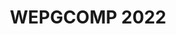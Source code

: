 ---
layout: 2022/event
title: WEPGCOMP 2022
main_page: true

logo: assets/images/logo-ic.png
event_initials: WEPGCOMP 2022
event_name: Workshop de Estudantes de Pós-Graduação em Ciência da Computação do PGCOMP-UFBA
date_and_place: '1º e 2 de dezembro de 2022, no canal <b><a style="color: orange;" href="https://www.youtube.com/@ComputacaoUFBA">@ComputacaoUFBA</a></b> do YouTube (<b>evento online</b>)'
banner_image: assets/images/praca_das_artes.jpeg
kickoff: { year: 2022, month: 12, day: 1, hour: 8, minute: 30 }

about1: O Workshop de Estudantes de Pós-Graduação em Ciência da Computação – WEPGCOMP – é um evento anual organizado pelo Programa de Pós Graduação em Ciência da Computação (PGCOMP) da Universidade Federal da Bahia (UFBA).
about2: 'O objetivo do evento é apresentar as pesquisas que estão sendo realizadas pelos alunos de doutorado (a partir do segundo ano), bem como propiciar um ambiente de troca de conhecimento e congregação para toda a comunidade.  <p style="padding-top: 1em;"><a href="guidelines-autores" style="font-size: 26px;">Clique aqui para mais informações sobre o evento, incluindo orientações para apresentadores</a></p>'

schedule_preamble: 'O evento conta com <b>N_TALKS apresentações</b>, divididas em <b>N_SESSIONS sessões</b> ao longo de <b>N_DAYS dias</b>.<br>Os <b>slides</b> estarão disponíveis na <a style="font-weight: bold; color: #ff6600;" href="https://zenodo.org/communities/wepgcomp-ic-ufba/">comunidade do PGCOMP no Zenodo</a>. <h5>O evento poderá ser acompanhado pelo canal <a href="https://www.youtube.com/@ComputacaoUFBA">@ComputacaoUFBA</a> no YouTube<br>
Os apresentadores deverão acessar a <a href="https://conferenciaweb.rnp.br/webconf/wepgcomp1">Sala A</a> e a <a href="https://conferenciaweb.rnp.br/webconf/wepgcomp2">Sala B</a> do serviço Conferência Web.</h5>'
schedule_legend: '
<span class="legend-item"><span class="square cvis"></span>Computação Visual</span>
<span class="legend-item"><span class="square es"></span>Engenharia de Software</span>
<span class="legend-item"><span class="square icot"></span>Inteligência Computacional e</span> <span class="legend-item">Otimização</span>
<span class="legend-item"><span class="square ihcedu"></span>Interação Humano-Computador</span> <span class="legend-item">e Informática e Educação</span>
<span class="legend-item"><span class="square rc"></span>Redes de Computadores</span>
<span class="legend-item"><span class="square scmisc"></span>Sistemas Computacionais</span>
<span class="legend-item"><span class="square sd"></span>Sistemas Distribuídos</span>
<span class="legend-item"><span class="square sibw"></span>Sistemas de Informação,</span> <span class="legend-item">Banco de Dados e Web</span>
'

latitude: -13.000013
longitude: -38.507598
building: Pavilhão de Aulas da<br>Federação II (PAF II), UFBA
address: Tv. Barão de Jeremoabo - Ondina,<br>Salvador - BA, 40170-115

program:
  days:
  - name: Dia 1
    date: 1 / 12 / 2022
    slots: [
      '9:00',
      '10:00', # coffee break
      'S1/2',
      '10:30', '10:45', '11:00', '11:15', '11:30', '11:45', '12:00',
      '12:15', # lunch break
      'S3/4',
      '14:00', '14:15', '14:30', '14:45', '15:00', '15:15',
      '15:30', # coffee break
      'S5/6',
      '16:00', '16:15', '16:30', '16:45', '17:00', '17:15'
    ]
    rooms:
    - name: Sala A
    - name: Sala B
  - name: Dia 2
    date: 2 / 12 / 2022
    slots: ['S7/8', '9:00', '9:15', '9:30', '9:45', '10:00', '10:15', '10:30', '10:45']
    roomless: {}
    rooms:
    - name: Sala A
    - name: Sala B
  breaks:
    'Dia 1, 9:00': { title: 'Abertura (Sala A) [<a href="https://zenodo.org/record/7385493">slides</a>]' }
    'Dia 1, 10:00': { title: 'Intervalo' }
    'Dia 1, 12:15': { title: 'Pausa para almoço' }
    'Dia 1, 15:30': { title: 'Intervalo' }
  sessions:
    'Dia 1, Sala A, S1/2': { presenter: 'Sessão 1', title: 'Apolinário (chair), Luciano, Daniela, Frederico. Voluntário: Airton.' }
    'Dia 1, Sala B, S1/2': { presenter: 'Sessão 2', title: 'Ivan (chair), Manoel, Eduardo, Rita' }
    'Dia 1, Sala A, S3/4': { presenter: 'Sessão 3', title: 'Laís (chair), Rodrigo (chair), Leobino. Voluntário: Airton.' }
    'Dia 1, Sala B, S3/4': { presenter: 'Sessão 4', title: 'Manoel (chair), Frederico, Felipe. Voluntária: Gabriela.' }
    'Dia 1, Sala A, S5/6': { presenter: 'Sessão 5', title: 'Vaninha (chair), Fabíola. Voluntário: Airton.' }
    'Dia 1, Sala B, S5/6': { presenter: 'Sessão 6', title: 'Robespierre (chair), Maycon, Marcos. Voluntária: Gabriela.' }
    'Dia 2, Sala A, S7/8': { presenter: 'Sessão 7', title: 'Christina (chair) Ecivaldo, Rita, Marlo, Manoel. Voluntária: Bianca.' }
    'Dia 2, Sala B, S7/8': { presenter: 'Sessão 8', title: 'Leobino, Vinicius, George' }
  talks:
    'Dia 1, Sala A, 10:30': { presenter: 'Rafaela Souza Alcântara', presenter_short: 'Rafaela Alcântara', title: 'Redução de Artefatos Metálicos em Tomografias Computadorizadas para Aplicações Odontológicas', abstract: 'O planejamento para cirurgia ortognática baseia-se em medidas anatômicas do paciente. Entre os exames utilizados estão as tomografias computadorizadas tradicionais (CT) e de feixe-cônico (CBCT) da região maxilofacial. Entretanto, o processo de aquisição desses dados promove o aparecimento de artefatos metálicos nos slices e no modelo 3D. Nesse contexto, técnicas de processamento de imagens são utilizadas para uma etapa inicial de remoção desses artefatos apenas nos slices afetados. Em seguida, o modelo tridimensional é gerado, onde serão aplicadas técnicas de processamento geométrico para redução das estruturas remanescentes.', advisor: 'Antônio Lopes Apolinário Jr.', presenter_photo: 'rafaela.alcantara.jpg', topic_abbr: 'cvis', topic: 'CA: Computação Visual (CVIS)', doi: '10.5281/zenodo.7378977', }
    'Dia 1, Sala A, 10:45': { presenter: 'Paulo Roberto Silva Chagas Júnior', presenter_short: 'Paulo Chagas Júnior', title: 'Estimativa de incerteza baseada em aprendizado profundo para classificação de múltiplas lesões glomerulares e detecção de amostras fora da distribuição', abstract: 'Glomérulos são estruturas histológicas localizadas no início dos néfrons nos rins, tendo importância primordial no diagnóstico de diversas doenças renais. Visto que classificar lesões glomerulares é uma tarefa demorada que requer patologistas experientes, métodos de classificação automática podem apoiar os especialistas em cenários de diagnóstico e tomada de decisão. Recentemente, o estado-da-arte em classificação de imagens médicas, em sua maioria, se baseou em abordagens de aprendizado profundo (deep learning), que são métodos propensos a retornarem predições excessivamente confiantes, mesmo para amostras fora da distribuição (out-of-distribution, OOD) do domínio de treinamento. Determinar se as entradas são amostras OOD é essencial para garantir a segurança e a robustez de aplicações críticas em aprendizado de máquina. Nesse contexto, propomos uma estrutura unificada composta por estimativa de incerteza e classificação glomerular de múltiplas lesões. O modelo proposto classifica a entrada em dados "in-" ou OOD: Se a amostra for uma imagem OOD, a entrada é desconsiderada, indicando que o modelo "não sabe" a classe a ser predita; caso contrário, se a amostra for classificada como dentro da distribuição esperada, o modelo prediz uma dada classe de modo que a predição pode ser avaliada com uma proposta de representação de incerteza baseada em thresholds para apontar se a predição é confiável ou se a amostra precisa ser reavaliada com maior atenção pelo especialista.', advisor: 'Luciano Oliveira Rebouças', coadvisor: 'Washington Luis Conrado dos Santos', presenter_photo: 'paulo.robertojr100.jpg', topic_abbr: 'cvis', topic: 'CA: Computação Visual (CVIS)', doi: '10.5281/zenodo.7378811', }
    'Dia 1, Sala A, 11:00': { presenter: 'Bruno Souza Cabral', presenter_short: 'Bruno Cabral', title: 'A Generative Open Information Extraction for the Portuguese language', abstract: 'The current state-of-the-art methods for Open Information Extraction are largely based on supervised learning and sequence labeling. Recently, a new branch of deep learning research has shown promising results in addressing several issues of sequence labeling, namely generative information extraction. However, there are few works that use these deep learning techniques for Portuguese. In this thesis, we propose to build both generative and sequence labeling models, train them on Portuguese data, and compare their performance in extracting Open IE relations from Portuguese texts and discuss the implications of these results for future work in Portuguese Open IE.', advisor: 'Daniela Barreiro Claro', presenter_photo: 'brataodream.jpg', topic_abbr: 'icot', topic: 'CA: Inteligência Computacional e Otimização (ICOT)', doi: '10.5281/zenodo.7379137', }
    'Dia 1, Sala A, 11:15': { presenter: 'Diego Corrêa da Silva', presenter_short: 'Diego Corrêa', title: 'Exploiting Calibration Settings toward Fairness in Recommender Systems', abstract: 'Sistemas de Recomendação baseados em filtragem colaborativa aprende com as preferências dos usuários através de suas interações, usando o aprendizado para criar listas de recomendação personalizadas. A maioria dos sistemas de recomendação criam listas baseadas nos itens de maior relevância/similaridade com as preferências do usuário. Entretanto, a ênfase em relevância pode causar alguns problemas como super especialização, enviesamento por popularidade ou até desbalanceamento entre as classes de preferências. Nesse sentido, os sistemas de recomendação calibrados começaram a atrair a atenção como uma forma de assegurar algum grau de justiça e balanceamento entre as classes. Esse tipo de sistema de recomendação é desenhado para recomendar itens que são simultaneamente relevantes e justos. Justiça em sistema calibrado é medida por uma comparação entre duas distribuições, uma extraída das preferências dos usuários e outra da lista de recomendação. Assim, este estudo compara 57 medidas de justiça para determinar a melhor. A diferença na funcionalidade de cada medida nos leva a introduzir uma nova forma de extrair as distribuições e medir a relevância da lista para o usuário. No total, nossa implementação produziu 5928 únicos sistemas de recomendação calibrados. Cada sistema é implementado usando duas bases de dados, executando 35 vezes cada sistema para cada base. Os resultados demostram que nossa proposta melhora a precisão em 28% e 23% respectivamente. ', advisor: 'Frederico Araújo Durão', presenter_photo: 'diego.correa.jpg', topic_abbr: 'sibw', topic: 'CA: Sistemas de Informação, Banco de Dados e Web (SIBW)', doi: '10.5281/zenodo.7374457', }
    'Dia 1, Sala A, 11:30': { presenter: 'Paulo Roberto de Souza', presenter_short: 'Paulo Souza', title: 'Explorando o Capital Social em Redes Sociais para Sistemas de Recomendação', abstract: 'Muitas técnicas computacionais têm sido propostas pelas redes sociais para analisar os comportamentos dos usuários a fim de recomendar conteúdo relevante, uma vez que essas redes geram um enorme volume de informação, tornando humanamente impossível de consumir, gerando assim um problema conhecido como sobrecarga de informação. Desta forma, torna-se necessário filtrar a informação relevante para auxiliar os usuários nesta tarefa. Em face dessas informações, as redes sociais possuem muitas características disponíveis, tais como relações e interacções, as auqis podem ser utilizadas para investigar os comportamentos dos usuários em relação a notícias em sua timeline. O valor de uma notícia pode ser definido como Capital Social, o qual é utilizado por este trabalho para modelar as preferências dos usuários. Portanto, este trabalho visa investigar, modelar e quantificar as interacções nas redes sociais, explorando o capital social para desenvolver um sistema de recomendação. Assim, a fim de avaliar as recomendações, foi realizada um experimento online com usuários reais. Por fim, os resultados mostram que a nossa proposta foi capaz de gerar recomendações relevntes em pelo menos 62% dos cenários abordados.', advisor: 'Frederico Araújo Durão', presenter_photo: 'paulo.prsdesouza.jpg', topic_abbr: 'sibw', topic: 'CA: Sistemas de Informação, Banco de Dados e Web (SIBW)', doi: '10.5281/zenodo.7379066', }


    'Dia 1, Sala B, 10:30': { presenter: 'Gláucya Carreiro Boechat', presenter_short: 'Gláucya Boechat', title: 'Uma investigação sobre análise de sentimentos em issues do GitHub', abstract: 'e issues reabertas é uma percepção a ser estudada para analisar o impacto das discussões na continuidade da manutenção de projetos de software. A análise de sentimentos apresenta-se como uma poderosa técnica para auxiliar tal análise. Neste trabalho, buscamos analisar issues reabertas, contendo discussões, de projetos do Github. Com base na análise de dados históricos, buscamos analisar se uma issue fechada tende a ser reaberta a partir da análise de sentimentos das discussões dessa issue. As análises são realizadas através do grau de sentimento dos textos dos comentários das issues. A ferramenta SentiStrength, com suporte aos léxicos da área de Engenharia de Software, é utilizada para classificar o grau de polaridade dos textos encontrados. Os estudos iniciais identificaram que a polaridade dos sentimentos nas discussões pode afetar diretamente o ciclo de vida da issue, inclusive com suporte à predição sobre a reabertura das issues.', advisor: 'Manoel Gomes de Mendonça Neto', coadvisor: 'Ivan Machado', presenter_photo: 'glaucya.boechat.jpg', topic_abbr: 'es', topic: 'ES: Medição, Mineração e Visualização de Software', doi: '10.5281/zenodo.7379154', }
    'Dia 1, Sala B, 10:45': { presenter: 'Railana Santana Lago', presenter_short: 'Railana Santana', title: 'Towards automated refactoring of smelly test code', abstract: 'Refactoring simplifies the internal aspects of the software without modifying its external behavior,  improving the quality of the production code. In order to ensure that the software functionalities are not modified during the refactoring, developers can write and execute tests to validate the refactoring transformations. However,  the test code quality, i.e., design and writing standards, is not commonly prioritized within development teams. In this sense, test code anti-patterns, called test smells, can harm the software testing understanding and maintenance. Test smells usually manifest collectively, and their co-occurrence might indicate a need to refactor the test code. However, the literature on test refactoring has used approaches that investigate and refactor only for single test smell instances. Hence,  this study seeks to understand the co-occurrence of test smell and propose test code refactoring guidelines combining refactoring strategies to simultaneously eliminate multiple test smell instances. First, we conducted a study on the analysis of test code refactoring of an open-source software project. The results indicate some consequences of test code refactoring concerning test smell co-occurrence: i) no fixing of test smells; ii) fixing multiple test smells instances together; and iii) fixing single test smell instances. In the next step, we will conduct a longitudinal study with a larger dataset and build automated guidelines for smelly test code refactoring.', advisor: 'Ivan do Carmo Machado', presenter_photo: 'railanassantana.jpg', topic_abbr: 'es', topic: 'ES: Engenharia de Software Experimental', doi: '10.5281/zenodo.7378877', }
    'Dia 1, Sala B, 11:00': { presenter: 'Denivan do Carmo Campos da Silva', presenter_short: 'Denivan Campos', title: 'Understanding the effect of human aspects on the quality of the test code', abstract: 'Open-Source Softwareresult from contributions from people with all skill levels. Contributions have distinct and fundamental roles in software development. Recent studies investigate developers’ contributions (human factors) and their influence on software quality. Human aspects play an essential role in software quality. OSS projects are still produced in high quality, yet designer problems can occur. These problems are called test smells. Test smells are bad implementations or problems in the design of test code. One of the problems caused by test smells is the comprehension of test suites. Some authors have carried out studies on the developer’s perception of test smells, but the studies did not focus on the human aspects, only on how developers look at test smells. There are several studies on the quality of the test code in the literature, but there is limited empirical evidence on studies investigating the relationship between human aspects and the quality of the test code from the perspective of test smells. The goal is to conduct a family of empirical studies to investigate the relationship between human aspects and test code quality from the perspective of test smells. We will approach two methodologies based on data mining and survey/Interview study. As a result, the approach will build a guideline containing best testing practices for preventing test smells in test code.', advisor: 'Ivan do Carmo Machado', presenter_photo: 'dhennya.jpg', topic_abbr: 'es', topic: 'ES: Qualidade de Software', doi: '10.5281/zenodo.7382843', }
    'Dia 1, Sala B, 11:15': { presenter: 'Luana Almeida Martins', presenter_short: 'Luana Martins', title: 'Smart prediction for test smells refactorings', abstract: 'Test smells are considered bad practices for developing the test code. Their presence can reduce the test code quality, thus harming software testing and maintenance activities. Software refactoring has been a key practice to handle smells and improve software quality without changing its behavior. However, existing refactoring tools target production code with very different characteristics than test code. Despite the research invested in test smell refactoring, little is known about whether current refactorings improve the test code quality. This thesis proposal presents our research to help developers decide when and how to refactor test smells through a machine learning-based approach. First, we aim to mine refactorings performed by developers to derive a catalog of test-specific refactorings and their impact on the test code. Our findings show that developers prefer specific features of the testing frameworks, which may lead to test smells such as Inappropriate Assertion and Handling Exception. While the refactorings proposed in the literature aligned with the evolution of testing frameworks helps refactoring test smells, the Inappropriate Assertion remains unexplored in the literature. Second, we aim to collect and learn from test-specific refactorings to suggest which refactorings have the potential to fix test smells. As a result, the approach could support the test smells detection and refactoring guided to the practices closer to the developers’ perspective.', advisor: 'Ivan do Carmo Machado', coadvisor: 'Heitor Augustus Xavier Costa', presenter_photo: 'martins.luana.jpg', topic_abbr: 'es', topic: 'ES: Qualidade de Software', doi: '10.5281/zenodo.7371745', }
    'Dia 1, Sala B, 11:30': { presenter: 'Roselane Silva Farias', presenter_short: 'Roselane Farias', title: 'Understanding Quality Assurance Engineers’ Brain from the Neuroscience Perspective', abstract: 'Software Quality Assurance involves assessing every phase of the software development process to ensure that the outcomes and the final product meet the desired quality. In general, a software quality assurance engineer (QA) needs to have different abilities to oversee the entire development process, which includes software quality, from beginning to end. Previous studies have identified some of these abilities through self-reported data but they may not be totally reliable due to various biases that may affect the results. Advances in medical imaging are increasingly applied to software engineering offering a unique opportunity to understand, build, and test theories of program comprehension like never before. Neuroimaging has shown very powerful in supporting neurobiological explorations of software development activities; however, we lack a thorough understanding of the human cognitive processes underlying software testing activities. Recent studies using electroencephalogram (EEG) revealed a relationship between mental load and expertise. This work aims to explore the mental load and processes involved when a QA writes a test design or reviews a test code,  investigate whether we can distinguish a QA from ordinary ones,  and, collect evidence on how to improve the testing process by detecting and comparing brain activity, monitoring and analyzing software quality Assurance engineers’ biofeedback during automation testing activities using EEG.', advisor: 'Eduardo Santana de Almeida', presenter_photo: 'silva.roselane.jpg', topic_abbr: 'es', topic: 'ES: Engenharia de Software Experimental', doi: '10.5281/zenodo.7386342', }
    'Dia 1, Sala B, 11:45': { presenter: 'Leandro Oliveira de Souza', presenter_short: 'Leandro Souza', title: 'An Automated Software Transplantation Approach for Reengineering of Systems into Product Lines', abstract: 'For companies producing related products, Software Product Lines (SPL) is a software reuse method that improves time-to-market and software quality, achieving substantial cost reductions. These benefits do not come for free. It often takes years to rearchitect and reengineer a code base to support SPL and, once adopted, it must be maintained. Current SPL practice relies on a collection of tools, tailored for different reengineering phases, whose output developers must coordinate and integrate. We present FOUNDRY, a general approach for leveraging software transplantation to speed conversion to and maintenance of SPL. FOUNDRY facilitates feature extraction and can efficiently, repeatedly transplant a sequence of multi-file features. We used FOUNDRY to create two product lines that integrate features from three real-world systems. We also conducted an experiment comparing it with manual effort. We show that FOUNDRY can migrate features across codebases 4.8 times faster, on average, than the average time a group of SPL experts took to accomplish the task.', advisor: 'Eduardo Santana de Almeida', coadvisor: 'Earl Barr', presenter_photo: 'leouneb.jpg', topic_abbr: 'es', topic: 'ES: Reuso e Linhas de Produto de Software', doi: '10.5281/zenodo.7379074', }
    'Dia 1, Sala B, 12:00': { presenter: 'João Pedro Dantas Bittencourt de Queiroz', presenter_short: 'João P. Bittencourt', title: 'A Systematic Mapping Study of Theories in Software Engineering', abstract: 'A theory is a well-substantiated explanation of an aspect of the natural world that can incorporate laws, hypotheses, and facts. Its thinking process is often associated with an observational study or research. However, in many disciplines, the nature, role, and even the necessity of theories remain open question, particularly in young or practical discipline as such as software engineering. This paper reports the state of the art about use of theories in software engineering research. We conducted a Systematic Mapping Study to search and analyze published primary studies that discuss the use of theory in a comprehensive set of 42 articles reporting experiments. Most of these studies use theory in the experimental design to justify research questions and hypotheses, some use theory to provide post hoc explanations of their results, and a few test or modify the theory. Half of the theories are proposed by the authors of the reviewed articles. We found that theory use and awareness of theoretical issues are present, but that theory-driven research is, as yet, not a major issue in empirical software engineering. Several articles comment explicitly on the lack of relevant theory. We call for an increased awareness of the potential benefits of involving theory, when feasible. To support software engineering researchers who wish to use theory, we show which reviewed papers use theories, in which topics and for what purposes. We also details the theories’ characteristics.', advisor: 'Rita Suzana Pitangueira Maciel', coadvisor: 'Rodrigo Oliveira Spínola', presenter_photo: 'jpdbqueiroz.jpg', topic_abbr: 'es', topic: 'ES: Evolução de Software', doi: '10.5281/zenodo.7379291', }
    'Dia 1, Sala A, 14:00': { presenter: 'Edeyson Andrade Gomes', presenter_short: 'Edeyson Gomes', title: 'Uma Abordagem Baseada Em Ontologia Para Auxiliar A Aplicação De Princípios Curriculares Orientados A Competências Em Recursos Educacionais Abertos', abstract: 'A educação baseada em competências tem atraído a atenção da comunidade de aprendizagem enriquecida por tecnologia, mas apresenta desafios na tradução de princípios curriculares orientados para competências em materiais de aprendizagem concretos. Para mitigar tal desafio, este projeto visa prover um framework de apoio à anotação de recursos educacionais abertos, baseado numa ontologia de competências. ', advisor: 'Laís do Nascimento Salvador', presenter_photo: 'edeysongomes.jpg', topic_abbr: 'ihcedu', topic: 'CA: Interação Humano-Computador (IHC) e Informática e Educação (IEDU)', doi: '10.5281/zenodo.7379033', }
    'Dia 1, Sala A, 14:15': { presenter: 'Claudio Junior Nascimento da Silva', presenter_short: 'Claudio Junior', title: 'Integrate Blockchain and Artificial Intelligence to predict, diagnose, classify and recover faults in the FoT environment.', abstract: 'IoT comprises a network of physical objects embedded with internet-connected sensors, actuators, and software that can exchange their data for value. IoT devices are important to ensure the collection of data and the processing and transfer of this data over the network. For an IoT system to meet its objectives, it must have some attributes, such as reliability, availability, security, and scalability. Furthermore, IoT devices have limited resources and capabilities and are susceptible to faults, which can lead to irreversible damage. Faults can occur due to hardware or software issues. Thus, investigating solutions for monitoring IoT devices becomes important to anticipate possible problems that may arise or compromise the functioning of the IoT system. Providing a reliable infrastructure that enables devices to perform their functions without interruptions is one of the biggest challenges in an IoT system. This research aims to develop a secure and reliable architecture for IoT domains in FoT Computing environments, enabled for blockchain and artificial intelligence (AI), which is fault tolerant. Blockchain guarantees security and reliability. AI provides techniques to predict, diagnose, and classify faults. Now, a systematic review of the literature is being carried out for knowledge of state-of-the-art on the subject to identify the techniques of AI approaches used to deal with fault tolerance in IoT systems, and how blockchain is used to ensure security and reliability.', advisor: 'Cassio Vinicius Serafim Prazeres', presenter_photo: 'claudiojns.jpg', topic_abbr: 'scmisc', topic: 'SC: Computação em Nuvem: IoT, Computação em Nuvem, em Névoa e na Borda', doi: '10.5281/zenodo.7378658', }
    'Dia 1, Sala A, 14:30': { presenter: 'Guilherme Braga Araujo', presenter_short: 'Guilherme Araujo', title: 'Intelligent Transportation Systems via Vehicular Named Data Networking', abstract: 'Redes veiculares (VANET) se caracterizam pela alta mobilidade dos nós, constantes mudanças de topologia e conectividade intermitente entre diferentes dispositivos na borda da rede. NDN (Named Data Networking) é uma arquitetura de rede centrada na informação projetada para suportar nativamente cache na camada de rede, entrega multicast e multihoming, segurança dos dados, apoio à mobilidade, controle de tráfego e de fluxo, dentre outros benefícios, através das estruturas PIT (Pending Interest Table), FIB (Forwarding Information Base) e CS (Content Store). Devido à especificidade do ambiente veicular e modelo de comunicação da NDN, centrado em dados/conteúdo, diferentes serviços da NDN na camada de rede podem ajudar no encaminhamento seguro e eficiente de dados para aplicações distribuídas em VANET. Contudo, a simulação realista de redes veiculares de dados nomeados (VNDN), que integre o simulador NDN e um simulador de tráfego e mobilidade veicular, ainda é um desafio. Ao contrário de outros tipos de dispositivos móveis, os veículos se movem sobre uma infraestrutura rodoviária previamente conhecida, que precisa ser considerada. Este trabalho apresenta uma nova perspectiva para desenvolvimento e simulação de aplicações distribuídas em VANET através do arcabouço NDN4IVC (NDN for Inter-Vehicle Communication).', advisor: 'Leobino Sampaio Nascimento', presenter_photo: 'guilhermebaraujo.jpg', topic_abbr: 'rc', topic: 'SC: Redes de Computadores (RC)', }
    'Dia 1, Sala A, 14:45': { presenter: 'Nilton Flávio Sousa Seixas', presenter_short: 'Nilton Seixas', title: 'Data-Driven Decision Making frameworks for 5G networks', abstract: 'The data-driven decision-making paradigm shifts the way we make decisions from intuition-based to data-driven. It comprises a prior data analysis to find reasonable and non-biased decisions. To support data analysis, "data science" has emerged as a set of techniques combining math, statistics, and business knowledge to process and extract information from data, assisting decision-makers in their calls. To improve resource management in 5G networks, this work proposes a methodology to build data-driven decision-making frameworks using the foundations of data science and big data infrastructure.The data-driven decision making paradigm comes to shift the way of make decisions from intuition-based to data-driven. It comprises a prior data analysis to find reasonable, and no-biased decisions. To support data analisys, data science has emerged as a set of techniques of math, statistics and business knowledge combined to process and extract information from data, assisting decision makers in their call. To improve resource management in 5G networks, this work proposes a methodology to build data-driven decision making frameworks, using foundations of data science and big data infrastructure.', advisor: 'Gustavo Bittencourt Figueiredo', presenter_photo: 'nfsseixas.jpg', topic_abbr: 'rc', topic: 'SC: Redes de Computadores (RC)', doi: '10.5281/zenodo.7361264', }
    'Dia 1, Sala A, 15:00': { presenter: 'Matias Romário Pinheiro dos Santos', presenter_short: 'Matias Romário', title: 'Particionamento inteligente de funções em Fronthaul óptico na CF-RAN', abstract: 'A rede 5G apresenta inicialmente como avanço para redução de CAPEX e OPEX o emprego de uma arquitetura centralizada para o processamento de funções de banda base em um pool de nuvem. No entanto, realizar a centralização acarreta em sérios desafios na rede de acesso fronthaul relacionados ao atraso estrito e a alta exigência por largura de banda. Assim, várias alternativas promissoras são propostas para mitigar estes problemas, dentre elas está o particionamento funcional e o uso de arquiteturas híbridas. Nesta apresentação para o Wepgcomp, nós apresentamos como a academia e a indústria estão atacando o problema da centralização do processamento de banda base, conceitos e implementações já realizada para o particionamento flexível de funções centrados no estado da rede e na eficiência energética, resultados de pesquisas, além de as metas e as direções de pesquisa.', advisor: 'Gustavo Bittencourt Figueiredo', presenter_photo: 'matias.romario.jpg', topic_abbr: 'rc', topic: 'SC: Redes de Computadores (RC)', doi: '10.5281/zenodo.7374274', }

    'Dia 1, Sala B, 14:00': { presenter: 'Felipe Gustavo de Souza Gomes', presenter_short: 'Felipe Gomes', title: 'Guidelines for Systematic Review in Discussion Forums', abstract: 'Discussion forums like StackOverflow are an essential part of day-to-day modern software development. From small bugs and tutorials to high level discussions about software architecture and project management. These forums bring with them the point of view of practitioners and reflect tendencies from the past and from the present, in other words, they are a meeting point of practitioners to discuss various topics regarding software development. Despite being open for everyone to contribute, discussion forums do not lack credibility. The questions, answers, comments and even users are subject to community-moderation and reputation systems, which bring more confidence to data. Despite the popularity of discussion forums among both practitioners and researchers, the literature lacks approaches that guide the process of analyzing and systematically reviewing this type of literature. This becomes especially important given the massive amount of data that can be generated with queries to these datasets. In this context, this work aims to build a guideline and tools that can help researchers in the systematic review of gray literature from discussion forums. This approach enables a faster and more streamline process of extraction and analysis, which can help practitioners and researchers to obtain useful data and insights. We are currently performing studies in various forums and the results so far pointed out some aspects that can be used to categorize the forum posts.', advisor: 'Manoel Gomes de Mendonça Neto', presenter_photo: 'felipegustavo1000.jpg', topic_abbr: 'es', topic: 'ES: Engenharia de Software Experimental', doi: '10.5281/zenodo.7384217', }
    'Dia 1, Sala B, 14:15': { presenter: 'Beatriz Silva de Santana', presenter_short: 'Beatriz Santana', title: 'Modelo de recomendações para melhoria da segurança psicológica no desenvolvimento de software', abstract: 'As relações interpessoais são consideradas tão importantes quanto os processos e o domínio da tecnologia no desenvolvimento de software. Elas impactam tanto no resultado final do produto desenvolvido quanto na qualidade de vida dos desenvolvedores. Dentro desse contexto, a criação de ambientes nos quais os desenvolvedores se sintam seguros para realizar suas atividades diárias é fundamental. Entretanto, pouco se sabe sobre como criar ambientes psicologicamente seguros dentro do contexto de desenvolvimento de software. A maior parte dos estudos em engeharia de software tem foco atributos técnicos como ferramentas, processos e técnicas de desenvolvimento para obtenção de melhores produtos de software. Nosso trabalho tem como objetivo identificar e explicitar desafios, recomendações e práticas para o aprimoramento da segurança psicológica em ambientes de desenvolvimento de software. Para tanto, estamos realizando buscas e análises qualitativas sobre o tema proposto em listas de discussões e sites de perguntas e respostas utilizadas por profissionais de software no seu dia a dia. Atenção especial tem sido dada na codificação de baixo para cima (bottom-up) de temas recorrente em discussões sobre os aspectos humanos intrínsecos ao desenvolvimento de software e seus impactos na segurança psicológica de engenheiros de software.', advisor: 'Manoel Gomes de Mendonça Neto', presenter_photo: 'santanab.jpg', topic_abbr: 'es', topic: 'ES: Engenharia de Software Experimental', doi: '10.5281/zenodo.7378798', }
    'Dia 1, Sala B, 14:30': { presenter: 'Antonio Carlos Marcelino de Paula', presenter_short: 'Antonio Carlos M de Paula', title: 'Estudando Burnout em Fóruns de Discussão de Engenharia de Software', abstract: 'O esgotamento tem interferido na vida dos profissionais de TI ao longo dos anos. Esse esgotamento é comumente associado à Síndrome de Burnout, que se caracteriza como um transtorno de ansiedade. Na Síndrome de Burnout o estado de tensão e o estresse crônico gerados pelo esgotamento estão relacionados à atividade ocupacional. Considerando a influência e relevância do esgotamento físico e emocional nos profissionais de TI que compõem a comunidade  e a lacuna de pesquisa existente, este trabalho visa investigar a ocorrência da Síndrome de Burnout na engenharia de software. Utilizando dados obtidos a partir de fontes de literatura cinza, pretende-se analisar as causas, consequências, e estratégias de prevenção, monitoramento e acompanhamento tendo como base a perspectiva de profissionais de tecnologia da informação.', advisor: 'Manoel Gomes de Mendonça Neto', presenter_photo: 'antonio.paula.jpg', topic_abbr: 'es', topic: 'ES: Engenharia de Software Experimental', doi: '10.5281/zenodo.7384477', }
    'Dia 1, Sala B, 14:45': { presenter: 'Emmanuel Sávio Silva Freire', presenter_short: 'Sávio Freire', title: 'Organizing the State of Practice on Technical Debt Prevention, Monitoring, and Payment in Software Projects', abstract: 'Context: Technical debt (TD) prevention, monitoring, and payment activities allow software teams to prevent potential TD items, follow their evolution, and eliminate them, respectively. Knowing the state of practice of these activities can help development teams to choose the best practice to be used in their projects and understand which aspects need to be improved to enable TD management. Aims: To investigate and organize the state of practice on the prevention, monitoring, and payment of TD items in software projects. Method: We conduct a literature review on these activities and analyze data collected during the InsighTD Project. It is a globally distributed family of industrial surveys on TD. We organize the body of knowledge in conceptual maps and IDEA (Impediments, Decision factors, Enabling practices, and Actions) diagrams and assess them through case studies. Results: We identify a set of practices used to prevent, monitor, and pay TD items and a set of practice avoidance reasons (PARs) that justify the non-application of these practices. We organize practices and PARs along with their types, natures, and categories into maps and IDEA diagrams. From the assessment of those artifacts, we found out that they can support TD prevention, monitoring, and payment activities. Conclusion: As a benchmark, maps can reveal new practices that teams can use in their projects, while IDEA diagrams can assist teams in increasing their ability to manage TD items in their projects.', advisor: 'Manoel Gomes de Mendonça Neto', coadvisor: 'Rodrigo Oliveira Spínola', presenter_photo: 'savio.essf.jpg', topic_abbr: 'es', topic: 'ES: Evolução de Software', doi: '10.5281/zenodo.7384473.', }
    'Dia 1, Sala B, 15:00': { presenter: 'Rafael Meneses Santos', presenter_short: 'Rafael Santos', title: 'Debt Deep Learning:  Um Classificador Automático de Dívida Técnica Auto-Admitida', abstract: 'No desenvolvimento de software, novas funcionalidades e correções de erros são necessários para garantir uma melhor experiência para o usuário e preservar a qualidade do software por um longo período de tempo. Em alguns casos, os desenvolvedores precisam implementar mudanças rápidas para atender prazos apertados em vez de elaborar uma solução melhor que poderia levar mais tempo. Essas mudanças, conhecidas como dívidas técnicas, podem causar impactos negativos a longo prazo devido a necessidade alocar esforços para melhorar as soluções. Dívidas técnicas devem ser gerenciadas e detectadas para que a equipe possa avaliar a melhor maneira de lidar com elas e evitar problemas mais sérios. Uma maneira de detectar dívidas técnicas é através dos comentários do código-fonte. Os desenvolvedores muitas vezes inserem comentários nos quais admitem que há uma necessidade de melhorar essa parte do código posteriormente. Isso é conhecido como Dívida Técnica Auto-Admitida (do inglês Self-Admitted Technical Debt SATD). A proposta deste trabalho é avaliar modelos de redes neurais deep learning para identificar SATDs de comentários no código-fonte. No primeiro experimento, foi identificado que a rede LSTM (Long Short-term Memory) teve desempenho melhor que técnicas relatadas na literatura. Nos próximos experimentos, outras redes serão avaliadas e será possível definir a melhor abordagem para o problema.', advisor: 'Manoel Gomes de Mendonça Neto', coadvisor: 'Methanias Colaço Rodrigues Junior', presenter_photo: 'rafaelmsse.jpg', topic_abbr: 'es', topic: 'ES: Medição, Mineração e Visualização de Software', doi: '10.5281/zenodo.7378885', }
    'Dia 1, Sala B, 15:15': { presenter: 'Lidiany Cerqueira Santos', presenter_short: 'Lidiany Cerqueira', title: 'Competências de Inteligência Social para Comunicação em Equipes de Desenvolvimento de Software', abstract: 'A comunicação em equipes de desenvolvimento é um tópico de pesquisa complexo e desafiador na engenharia de software. Comunicação ineficaz pode levar ao fracasso de um projeto, e é fácil melhorar habilidades técnicas do que as habilidades de comunicação dos engenheiros de software. Em dois surveys recentes em que participamos para avaliar a satisfação e engajamento no trabalho de profissionais de engenharia de software no Serpro, os respondentes indicaram que gostariam de melhorar a comunicação no ambiente de trabalho. Problemas de comunicação podem afetar a satisfação e produtividade dos desenvolvedores e estão entre as principais causas de dívidas técnicas em engenharia de software. Considerando a relevância do tema e as lacunas de pesquisa existentes, este trabalho tem como objetivo investigar competências de inteligência social para a comunicação em equipes de desenvolvimento de software, considerando a perspectiva de profissionais da indústria. A inteligência social abrange as competências necessárias para uma comunicação eficaz baseada na empatia, no autoconhecimento, na escuta ativa e na leitura das emoções. Com base em dados coletados a partir de fontes da literatura cinza, como comunidades de desenvolvedores, pretende-se analisar e sintetizar as habilidades e competências necessárias para uma comunicação eficaz e o desenvolvimento de relações com empatia e assertividade. ', advisor: 'Manoel Gomes de Mendonça Neto', coadvisor: 'José Amancio Macedo Santos', presenter_photo: 'lidianycs.jpg', topic_abbr: 'es', topic: 'Aspectos humanos e sociais da Engenharia de Software', doi: '10.5281/zenodo.7378875', }
    'Dia 1, Sala A, 16:00': { presenter: 'Maria Clara Pestana Sartori', presenter_short: 'Maria Clara Pestana', title: 'Evaluating Task Acceptance in Crowdsourcing for Crisis Communication', abstract: 'Crisis communication should flow collaboratively between professionals of operational centers, governmental institutions, and citizens. Establishing communication with citizens during a crisis is necessary for supporting an efficient response to relieve the situation. People in the city live their quotidian activities with particularities to access, comprehend, and collaborate with the message transmitted by the agents. Crowdsourcing is a technique that can support communication using tasks for collecting data from the diverse public. When people accept to collaborate on the tasks, they provide relevant data between the crowd and crisis professionals. Everyday observations show implications in the functioning of crowdsourcing systems that can affect the experience of using a mobile device. Task overload can result in problems of motivation and engagement of users consequently decreasing the quality of task results. This research aims to analyze the use of crowdsourcing to support task acceptance for crisis communication platforms. In this case, context-aware computing will target users potentially able to be engaged in collaborative tasks. The acquired results will be communicated to the crisis agencies. The research development includes the architecture of the proposed solution, a prototype of the ConTask platform for the crisis communication domain, and an experiment to evaluate the proposed platform. ', advisor: 'Vaninha Vieira dos Santos', presenter_photo: 'mpestana.jpg', topic_abbr: 'sibw', topic: 'CA: Gerenciamento de Emergência ', doi: '10.5281/zenodo.7379343', }
    'Dia 1, Sala A, 16:15': { presenter: 'Ailton Santos Ribeiro', presenter_short: 'Ailton Ribeiro', title: 'An Approach to Support the Personalization of Self-expressive Avatars in the Metaverse', abstract: 'The avatar is a digital character that represents a person in a virtual environment, such as the metaverse. It is widely used in games and is also becoming a reality in other domains. Research indicates that the characteristics of a person’s avatar can influence his/her behavior while using a system, improving the sense of presence, immersion, and self-expression. A found gap is how to support developers proposing avatar personalization, considering a user’s context, and understanding how context-awareness applied to avatars influences self-expression. Researchers have also discussed the possible aspects (positive and negative) that the digital platforms that support the metaverse can have for people in the context of teaching learning. We discuss how human, cultural and contextual factors influence the personalization of avatars and some insights to understand the psychology of avatar personalization and its potential usefulness in communication practices in immersive virtual environments.', advisor: 'Vaninha Vieira dos Santos', presenter_photo: 'ailton.ribeiro.jpg', topic_abbr: 'ihcedu', topic: 'CA: Interação Humano-Computador (IHC) e Informática e Educação (IEDU)', doi: '10.5281/zenodo.7379127', }
    'Dia 1, Sala A, 16:30': { presenter: 'Elisangela Oliveira Carneiro', presenter_short: 'Elisangela Carneiro', title: 'Sistemas de Reputação baseados em Blockchain para ambientes IoT', abstract: 'A Internet das Coisas (IoT) disponibiliza serviços para objetos inteligentes e humanos com uma crescente influência em nossa vida diária. Para isso, os dispositivos IoT precisam de capacidade de detecção, inteligência e atuação em tempo real, que podem ser obtidos através de diversas formas de cooperação. No entanto, é difícil a escolha de parceiros confiáveis, principalmente, quando os dispositivos migram entre diferentes ambientes e interagem com entidades sem referências de confiabilidade. Neste contexto, os modelos de confiança baseados em reputação permitem a realização de serviços e cooperação entre entidades confiáveis, contribuindo para melhoria da segurança e privacidade em IoT. Contudo, os sistemas de reputação também são passíveis de ameaças e ataques. As tecnologias de fog-edge computing e blockchain (BC) estão emergindo como soluções descentralizadas de segurança e privacidade para ambientes IoT. Em contraste, enquanto os dispositivos IoT geram grande quantidades de dados, possuem heterogeneidade e limitação de recursos, a BC tende a ter taxas de transferências limitadas e uso intensivo de recursos. Deste modo, propor um sistema de reputação para IoT que integre estes paradigmas requer uma análise criteriosa dos aspectos tecnológicos a serem utilizados na solução. Atualmente, a pesquisa se encontra em fase de revisão de literatura para identificar como as soluções IoT integram fog-edge e BC e como funcionam os sistemas de reputação IoT baseados em BC.', advisor: 'Fabiola Gonçalves Pereira Greve', presenter_photo: 'eocarneiro.jpg', topic_abbr: 'sd', topic: 'SC: Sistemas Distribuídos (SD)', doi: '10.5281/zenodo.7379247', }

    'Dia 1, Sala A, 17:00': { presenter: 'Antonio Augusto Teixeira Ribeiro Coutinho', presenter_short: 'Antonio Coutinho', title: 'Fogbed: A Rapid-Prototyping Enviroment for Integrated Edge/Fog-DLT Systems', abstract: 'Edge and fog computing are models to develop internet of things (IoT) solutions with low latency, mobility, location awareness and afford the processing of a large amount of data. Distributed ledger technologies (DLT), such as blockchain, improve IoT systems interoperability by enabling a more secure and decentralized way to share data. Recent research has pointed out that integrating current paradigms such as edge/fog and DLT/blockchain allows the development of responsive and secure IoT solutions. Despite recent advances in edge/fog platforms, the current modeling tools are adapted to evaluate edge/fog solutions in limited environments with no DLT/blockchain support. This work presents an extensible toolset integration to enable edge/fog-based DLT testbeds in virtualized environments. The proposed architecture allows the deployment and testing of real-world Edge/Fog-DLT solutions in a scalable way. A case study to demonstrate the emulation and benefits of Edge/Fog-DLT systems is presented. Furthermore, future developments and research directions are discussed.', advisor: 'Fabíola Gonçalves Pereira Greve', presenter_photo: 'aatrcoutinho.jpg', topic_abbr: 'sd', topic: 'SC: Sistemas Distribuídos (SD)', }
    'Dia 1, Sala A, 17:15': { presenter: 'Jauberth Weyll Abijaude', presenter_short: 'Jauberth Abijaude', title: 'Blockchain e IoT Aplicados ao Processo de Produção de Cacau Goumet', abstract: 'O Brasil foi um dos maiores produtores de cacau do mundo, sustentado principalmente pela região Sul da Bahia. Após a década de 1980, a vassoura-de-bruxa destruiu as plantações e os agricultores foram à falência. A busca mundial pelo cacau gourmet reacendeu o interesse por essa produção, cujo processo de fermentação e secagem é uma etapa fundamental para a obtenção do cacau fino, pois nesta fase são desenvolvidas muitas propriedades de processamento e atributos sensoriais. Esta pesquisa apresenta um sistema baseado em Blockchain-IoT para o controle e monitoramento destes eventos, visando catalogar em Smart Contracts informações valiosas para aperfeiçoamento do processo de fermentação do cacau e futuras pesquisas. Os sensores de IoT coletam dados e interferem no processo de fermentação/secagem e a Blockchain é usada como um banco de dados distribuído que implementa uma camada de segurança no nível do aplicativo. Uma prova de conceito foi modelada e o desempenho do sistema emulado foi avaliado no simulador OMNet, onde foi aplicada uma técnica baseada no protocolo SNMP para reduzir a quantidade de dados trocados e recursos servidos/consumidos. Em seguida, foi desenvolvida uma plataforma física e realizados experimentos preliminares em uma fazenda real, como forma de verificar a melhoria do processo de fermentação do cacau ao utilizar uma abordagem tecnológica.', advisor: 'Fabíola Gonçalves Pereira Greve', presenter_photo: 'jauberth.jpg', topic_abbr: 'sd', topic: 'SC: Sistemas Distribuídos (SD)', doi: '10.5281/zenodo.7384166', }
    'Dia 1, Sala B, 16:00': { presenter: 'Larissa Barbosa Leôncio Pinheiro', presenter_short: 'Larissa Barbosa', title: 'Attributes of a Great Requirements Engineer', abstract: 'Requirements Engineering (RE) is a determinant of productivity and product quality. It is inherently complex due to influences from customer environment, making the requirements engineer a central role in soft-ware development processes. There are several studies investigating attributes of great software practitioners. Knowing them is essential to help make better soft-ware engineers. However, the investigation of such attributes is still missing in RE. We believe that the current knowledge on attributes of great software practi-tioners might not be easily translated to the context of RE because its activities are, usually, less technical and more human-centered than other software engi-neering activities. This work aims to investigate which are the attributes of great requirements engineers, the relationship between them, and which strategies can be employed to obtain these attributes. We follow a mixed-method approach composed of a survey with 18 practitioners and follow up in-terviews with eight of them. The attributes, their categories, and relationships are organized into a conceptual framework. The relations between attributes and strategies are represented in a Sankey diagram. Software practitioners can use our findings to improve their understanding about the role and responsibilities of re-quirements engineers.', advisor: 'Rita Suzana Pitangueira Maciel', presenter_photo: 'larissa.barbosa11.jpg', topic_abbr: 'es', topic: 'ES: Engenharia de Software', doi: '10.5281/zenodo.7379057', }
    'Dia 1, Sala B, 16:15': { presenter: 'Tiago Fernandes Machado', presenter_short: 'Tiago Machado', title: 'Modelos de inteligência artificial sobre dados multimodais para predição de desfechos da doença falciforme', abstract: 'A doença falciforme caracteriza-se por uma alteração genética hereditária na hemoglobina, onde as hemácias responsáveis pelo transporte de oxigênio para as células assumem um formato de foice em condições de desoxigenação. Essa patologia cursa com diversas manifestações clínicas, sendo um desafio complexo, do ponto de vista clínico, predizer qual fenótipo um paciente é mais propenso a desenvolver. Apesar do exame clínico apontar para uma possível doença hematológica, o padrão ouro para determinar se um paciente é portador da doença falciforme é a eletroforese da hemoglobina, que é dificultada em regiões com pouca infraestrutura hospitalar. As características mais comuns apresentadas nos portadores da doença estão relacionadas aos quadros de dor, insuficiência pulmonar, doença renal, acidente vascular cerebral e insuficiência cardíaca. Nesse contexto, este trabalho propõe o emprego de técnicas de aprendizagem de máquina sobre dados laboratoriais e clínico-epidemiológicos, obtidos nos prontuários médicos para sugerir uma maior predisposição de um paciente a um determinado fenótipo, tendo como resultado esperado o auxílio ao médico na tomada de decisão no seguimento e manejo clínico desses indivíduos.', advisor: 'Marcos Ennes Barreto', coadvisor: 'Cynara Gomes Barbosa', presenter_photo: 'tfernandesm.jpg', topic_abbr: 'icot', topic: 'CA: Inteligência Computacional e Otimização (ICOT)', doi: '10.5281/zenodo.7378666', }
    'Dia 1, Sala B, 16:30': { presenter: 'Leone Da Silva de Jesus', presenter_short: 'Leone Jesus', title: 'Técnicas Antifraude para o Reconhecimento Facial em Ambientes não Controlados', abstract: 'A precisão de métodos automáticos de reconhecimento facial alcançou resultados satisfatórios em conjuntos de imagens que há alguns anos são considerados desafiadores. Nos anos mais recentes, tem até mesmo superado o desempenho humano nessa tarefa. Contudo, existem estratégias de fraude que facilmente burlam muitos desses sistemas de reconhecimento facial, em especial os baseados em textura. Apesar de existirem diversos trabalhos de antifraude em imagens de textura na literatura, seus experimentos e resultados não representam o desafio para aplicações do mundo real de forma convincente. Isso ocorre pela falta de variabilidade nos conjuntos de imagens disponíveis publicamente para o desenvolvimento de métodos de antifraude. O objetivo desse trabalho é desenvolver um método de antifraude utilizando imagens de textura de faces em ambientes menos controlados, de forma a alcançar resultados similares aos de reconhecimento facial em cenários mais realistas. Nossa atual proposta para criar um descritor genérico é adaptar um modelo baseado em meta-learning como um classificador de apenas uma classe, com o objetivo de aprender o que são faces reais. Assim, tal descritor pode aprender a distinguir faces reais de faces falsas e posteriormente passar por um processo de refinamento. Tal refinamento, seria baseado em imagens utilizadas em bases de reconhecimento facial, que são menos controladas e mais abundantes que bases para antifraude.', advisor: 'Mauricio Pamplona Segundo', presenter_photo: 'lnjesus2010.1.jpg', topic_abbr: 'cvis', topic: 'CA: Computação Visual (CVIS)', }
    'Dia 1, Sala B, 16:45': { presenter: 'Mirlei Moura da Silva', presenter_short: 'Mirlei Moura', title: 'A Novel Distance Measure for Heterogeneous Data: Time Series and Non-Temporal Data', abstract: 'Amongst the several machine learning techniques, distance (or similarity) measures are used to calculate the proximity of objects in a dataset. By employing such a type of measure, it is possible to generate “clusters” in unsupervised learning techniques or classify the objects in supervised learning techniques. In general, these measures are projected considering only one type of data. Datasets from real-world applications can comprise a mixture of data, thus requiring different approaches for identifying such patterns and groups. Literature is centred around three main approaches for leading with heterogeneous data: i) using a unique distance measure to all data types, ii) using specific measures for each data type, or iii) converting all data types to a unique type and then applying the first approach. Conversely, applying machine learning techniques in a dataset with time series and non-temporal data is not trivial because temporal data can have different behaviours that influence distance measures. Therefore, this work proposes a measure that enables the calculation of the distance between objects comprised of times series and numerical data features. To develop this measure, we first sought to identify and analyse existing works with mixed data clustering approaches involving temporal data.  Then, we combine measures, for a unique data type, to deal with heterogeneous datasets to generate a unique measure for time series and non-temporal data.', advisor: 'Marcos Ennes Barreto', presenter_photo: 'mirleims.jpg', topic_abbr: 'icot', topic: 'CA: Inteligência Computacional e Otimização (ICOT)', doi: '10.5281/zenodo.7378527', }
    'Dia 1, Sala B, 17:00': { presenter: 'Brenno de Mello Alencar', presenter_short: 'Brenno Mello', title: 'Método de concept drift contextual para aprendizado online com redes neurais na Fog Computing', abstract: 'A Internet of Things tem produzido infraestruturas e aplicações que geram grande volume de dados. Esses dados são geralmente fluxos de dados que têm a característica de serem contínuos e infinitos, e também apresentam a particularidade de modificar o seu comportamento ao longo do tempo. Embora a Cloud Computing forneça à infraestrutura IoT o tratamento adequado sob aspectos relacionados à escalabilidade e centralização dos recursos, a distância entre os dispositivos e a nuvem pode impor limitações para atingir baixa latência no tráfego de dados. Visando manter a escalabilidade, obter baixa latência e diminuir o tráfego de dados entre os dispositivos IoT e a Nuvem, a Fog Computing foi proposta. Apesar da Fog Computing estabelecer a disponibilização dos recursos na borda da rede, as tecnologias e técnicas utilizadas atualmente para processamento e análise de dados IoT podem não ser suficientes para suportar os fluxos contínuos e ilimitados de dados que as plataformas e aplicações IoT produzem. Dessa forma, este trabalho apresenta uma abordagem para processamento e análise de fluxos de dados da Internet das Coisas em tempo real na Fog. Essa abordagem tem como objetivo principal reduzir a quantidade de dados transmitidos na infraestrutura de rede, o que permite, como consequência, realizar uma modelagem de dados online, detectando mudanças no comportamento do fluxo de dados e redução do uso da Internet.', advisor: 'Ricardo Araújo Rios', presenter_photo: 'brennodemello.bm.jpg', topic_abbr: 'icot', topic: 'CA: Inteligência Computacional e Otimização (ICOT)', doi: '10.5281/zenodo.7383227', }

    'Dia 2, Sala A, 9:00': { presenter: 'Silvio Luiz Bragatto Boss', presenter_short: 'Silvio Boss', title: 'A Proposal for Concept Map Evaluation Based on the Theory of Meaningful Learning', abstract: 'Concept map is a useful pedagogical tool which represent a student cognitive structure and help to promote meaningful learning. One difficulty found in the current literature concerns about evaluation of learning mediated by conceptual maps. Researches in the field of computer science and education have been investigated the problem of evaluating learning by comparing the student map with a reference map through computational tools. In our proposal we deal with the identification of the concepts of Ausubel Theory within the map construction process as well as the comparison of maps with reference maps. In this context, this work aims at constructing a proposal for conceptual map evaluation based on Ausubel theory through a conceptual framework that brings together aspects for a structural and semantic analysis. In this sense, we hope to contribute to the area of Informatics in Education through a framework that can subsidize the automation of the concept map evaluation including the map construction process, pointing out signs of meaningful learning to support teachers and students in the teaching-learning process.', advisor: 'Aline Maria Santos Andrade', coadvisor: 'Ecivaldo de Souza Matos', presenter_photo: 'silvioboss.jpg', topic_abbr: 'ihcedu', topic: 'CA: Interação Humano-Computador (IHC) e Informática e Educação (IEDU)', doi: '10.5281/zenodo.7377938', }
    'Dia 2, Sala A, 9:15': { presenter: 'Beatriz Brito do Rêgo', presenter_short: 'Beatriz do Rêgo', title: 'Investigação sobre a concepção do design de sistemas computacionais interativos: um estudo sob a perspectiva da equidade ', abstract: 'O design e avaliação de artefatos computacionais sob a perspectiva da IHC (Interação Humano-Computador) representa o interesse nos impactos causados pela interação dessas tecnologias com os sujeitos. Os artefatos criados possuem uma multiplicidade de discursos em decorrência dos diversos perfis de designers envolvidos em suas concepções. Assim, a qualidade no uso (interação) desses pode ser negativamente influenciada em reflexo dos múltiplos perfis e contextos. Sendo a interação com o sistema um dos principais atributos de qualidade de software, esta pesquisa possui como objetivo investigar a equidade na promoção da colaboração ao longo da execução das etapas do SPIDe. Para tanto serão realizados dois estudos de casos. No primeiro, será investigado se por intermédio da adoção do SPIDe o design de interação pode contemplar as peculiaridades dos (co)designers, sujeitos envolvidos na produção do artefato. Após a análise, realizada por meio da análise temática, serão propostas adequações no SPIDe e um segundo estudo de caso será realizado para identificar se as modificações produziram resultados positivos e como a condução do SPIDe reflete perspectivas humanísticas e sociais do design de interação distribuído.', advisor: 'Ecivaldo de Souza Matos', presenter_photo: 'biiabriito02.jpg', topic_abbr: 'ihcedu', topic: 'CA: Interação Humano-Computador (IHC) e Informática e Educação (IEDU)', doi: '10.5281/zenodo.7376763', }
    'Dia 2, Sala A, 9:30': { presenter: 'Diego Zabot', presenter_short: 'Diego Zabot', title: 'Stimulating the Development of Computational Reasoning by Game Design Strategies', abstract: 'As the world changes, so do the educational context. The BNCC establishes contemporary skills and abilities that all students must develop throughout primary school. Computational Reasoning (CR), a set of abilities based on scientific or operational computer science strategies, can help students develop these skills by encouraging student autonomy. These cognitive abilities, rather than technological resources, can be applied in everyday life, both inside and outside the school setting. However, CR abilities alone are insufficient to foster student protagonism because they necessitate active or contemporary methodologies. In this context, the research will investigate how interaction and game design strategies can help stimulate the development of CR in basic education. Pilot studies show that teachers who tested this methodology have a positive attitude toward it, thinking that their students can develop skills such as collaboration, creativity, criticality, and decision-making, among others.', advisor: 'Ecivaldo de Souza Matos', coadvisor: 'Lynn Rosalina Gama Alves ', presenter_photo: 'diegozabot.jpg', topic_abbr: 'ihcedu', topic: 'CA: Interação Humano-Computador (IHC) e Informática e Educação (IEDU)', doi: '10.5281/zenodo.7378959', }
    'Dia 2, Sala A, 9:45': { presenter: 'Marcos Vinicius dos Santos Ferreira', presenter_short: 'Marcos Vinicius', title: 'Modelagem de Séries Temporais Fuzzy com Sistemas Dinâmicos', abstract: 'Séries temporais fuzzy têm recebido muita atenção na literatura e muitas pesquisas foram desenvolvidas fornecendo melhorias no modelo. No entanto, poucas pesquisas consideram influências não observáveis da série como determinismo e estocasticidade para fornecer uma modelagem apropriada. Neste trabalho, foi desenvolvido uma nova  abordagem que fornece melhorias no modelo de séries temporais fuzzy considerando séries determinísticas com comportamento caótico. A abordagem proposta tem sua contribuição na modelagem de conjuntos fuzzy. Para tal, inicialmente foram utilizadas ferramentas de sistemas dinâmicos e teoria do caos para reconstruir a série no espaço fase e obter facilmente suas regras geradoras, as quais descrevem como as observações evoluem ao longo do tempo. Em seguida, foi aplicado o agrupamento Fuzzy C-Means para realizar a modelagem dos conjuntos fuzzy em formato de pertinência gaussianas. Em seguida foram utilizadas etapas de relacionamento fuzzy e defuzzificação ponderadas e não ponderadas  para aplicar a abordagem proposta na tarefa de previsão. Para validar a abordagem proposta, ela foi comparada com uma abordagem que teve resultados promissores voltada a séries com maiores influências de componentes estocásticos. Os resultados obtidos foram promissores e demonstram a que a abordagem proposta tem forneceu contribuições para modelagem de conjuntos fuzzy na série temporal fuzzy para utilização em séries temporais determinísticas com comportamento caótico.', advisor: 'Ricardo Araújo Rios', presenter_photo: 'ferreiraviniciussdi.jpg', topic_abbr: 'icot', }
    'Dia 2, Sala A, 10:00': { presenter: 'Luis Gustavo de Jesus Araujo', presenter_short: 'Luis Araujo', title: 'Adoção de feedback multimídia em disciplinas introdutórias de programação em Python', abstract: 'Linguagens de Programação, em sua maioria, são idealizadas para o mercado de desenvolvimento de software. Em consequência, o feedback na forma de mensagens de erro de compiladores e interpretadores são focados em programadores experientes, sendo muitas vezes enigmáticos para estudantes novatos. Diante dos desafios da aprendizagem de programação, diversos pesquisadores se debruçam sobre este problema criando e utilizando ferramentas e linguagens adequadas ou adaptando feedbacks. Embora a linguagem Python seja adequada ao ensino introdutório de programação, ela possui um conjunto limitado de mensagens de erro que levam o estudante a possíveis confusões pela falta de informações relevantes à solução do problema. Neste sentido, a criação de feedback na forma de mensagens de erro melhoradas, que auxiliem os estudantes no ambiente de aprendizagem, é uma solução interessante. Um estudo preliminar realizado em um curso de programação introdutória com Python em que foi utilizado um ambiente próprio (PEEF) com emissão de mensagens melhoradas em formato textual e testes de unidade demonstrou que, embora a adição de feedback seja algo positivo, não é suficiente para que os estudantes solucionem os problemas encontrados. Deste modo, este trabalho propõe uma forma de feedback, aqui denominada como feedback multimídia, que consiste na utilização de elementos textuais, imagens e vídeos relacionados aos erros em Python.  ', advisor: 'Christina von Flach', coadvisor: 'Roberto Almeida Bittencourt', presenter_photo: 'luisaraujo.ifba.jpg', topic_abbr: 'es', topic: 'ES: Educação em Engenharia de Software.', doi: '10.5281/zenodo.7388668', }
    'Dia 2, Sala A, 10:15': { presenter: 'Bianca Leite Santana', presenter_short: 'Bianca Santana', title: 'Avaliação de Conceitos, Práticas e Perspectivas de Pensamento Computacional', abstract: 'O Pensamento Computacional (PC) é um conceito em destaque na área de educação em computação e faz parte de diversos currículos de computação na escola. É frequentemente descrito como um processo de resolução de problemas por meio de habilidades cognitivas. Apesar disso, não há consenso sobre quais habilidades fazem parte do PC. Consequentemente, também não há consenso sobre como medi-lo, o que dificulta o estabelecimento de estratégias de ensino-aprendizagem e de avaliação da aquisição do PC. Nesse contexto, o objetivo deste trabalho é o desenvolvimento de uma avaliação da aquisição do Pensamento Computacional para estudantes do Ensino Fundamental II. A proposta de avaliação, composta por três testes, considera as dimensões de conceitos, práticas e perspectivas de PC. A validação desses instrumentos se dará por meio dos processos padrões da  psicometria. Como resultados parciais realizamos um painel de especialistas composto por pesquisadores brasileiros para definir quais habilidades compõem o PC e a definição de tais habilidades, considerando o público alvo. Deste estudo resultou uma definição operacional para PC que relaciona sua aquisição e a aprendizagem de programação de computadores. A partir destes resultados, foi elaborado um banco de questões, com 117 itens. A fase atual do trabalho é a validação de conteúdo dos testes.', advisor: 'Christina von Flach', coadvisor: 'Roberto Almeida Bittencourt', presenter_photo: 'biancasantana.ls.jpg', topic_abbr: 'es', topic: 'ES: Educação em Engenharia de Software.', doi: '10.5281/zenodo.7377367', }
    'Dia 2, Sala A, 10:30': { presenter: 'Jenifer Vieira Toledo Tavares', presenter_short: 'Jenifer Tavares', title: 'Em direção da Avaliação da Sustentabilidade de Ecossistemas de Software', abstract: 'A Sustentabilidade de um Ecossistema de Software pode ser vista como um atributo de qualidade definido em termos de cinco dimensões: técnica, social, individual, econômica e ambiental. Devido à sua natureza multidimensional, a avaliação da sustentabilidade é considerada como um dos principais desafios das pesquisas na área.  Possuindo pontos em comum com a pesquisa sobre a Avaliação da Saúde de Ecossistemas de Software, que também envolve aspectos técnicos, sociais e de negócio. Está última, agrega abordagens, para definir e medir indicadores de saúde, pautadas nas práticas usadas e influência nas diferentes dimensões de ecossistema, concentrando principalmente na dimensão técnica (ou arquitetural). Mas a pesquisa relacionada à Avaliação da Sustentabilidade de Ecossistemas de Software é incipiente. E este trabalho tem como objetivo investigar a viabilidade de uma abordagem baseada em práticas para avaliar a sustentabilidade de ecossistemas de software. Direcionado, por meio da nossa pesquisa conduzida até 2021, introduzindo uma preocupação específica com a influência das práticas usadas em Ecossistemas para sua Sustentabilidade e se afastando da abordagem de avaliação  baseada em modelos de qualidade tradicionais. Como método  de pesquisa será realizada uma revisão da literatura sobre avaliação da sustentabilidade de ecossistemas de software para identificação de abordagens de avaliação que consideram as cinco dimensões de sustentabilidade para posteriores direcionamentos.', advisor: 'Christina von Flach', presenter_photo: 'jenifvie.jpg', topic_abbr: 'es', topic: 'ES: Qualidade de Software', doi: '10.5281/zenodo.7379016', }
    'Dia 2, Sala A, 10:45': { presenter: 'Leila Karita dos Anjos do Espírito Santo', presenter_short: 'Leila Karita', title: 'Uma proposta de Ontologia de Domínio para Engenharia de Software Sustentável', abstract: 'O interesse da comunidade de pesquisa em Engenharia de Software (ES) pela temática sustentabilidade tem crescido consideravelmente ao longo dos últimos anos. Vários esforços têm sido dedicados a compreender como a ES pode ajudar a atingir os objetivos de sustentabilidade. Para isso, os engenheiros de software precisam concordar com os conceitos inerentes ao domínio e suas propriedades de forma que possam ter uma compreensão clara, comum e compartilhada do conhecimento. Porém, evidências obtidas da literatura recente em ES sustentável mostram que ainda há confusão e incompreensão em relação aos conceitos e termos utilizados. A falta de clareza pode resultar na fraca adoção da sustentabilidade no ciclo de vida de desenvolvimento do software. Diante de tal questão, esta pesquisa tem como objetivo propor a OntoGreen, uma ontologia de domínio para conceituar os termos aplicados no novo contexto. Para alcançar esse objetivo, o método de pesquisa aplicado possui um caráter exploratório sobre o estado da arte em ES Sustentável e uma abordagem qualitativa para avaliação da Ontologia proposta. A principal contribuição deste trabalho será a ontologia que proverá a formalização semântica dos conceitos relativos ao domínio ES Sustentável a partir de definições extraídas da literatura pesquisada. Por fim, espera-se que a solução proposta possa ser compartilhada e expandida por pesquisadores e engenheiros de software reduzindo, assim, a lacuna conceitual sobre ES sustentável e promovendo o entendimento comum do domínio.', advisor: 'Ivan do Carmo Machado', presenter_photo: 'leila.karita.jpg', topic_abbr: 'es', topic: 'ES: Qualidade de Software', doi: '10.5281/zenodo.7378879', }
    'Dia 2, Sala B, 9:00': { presenter: 'Andre Luiz Romano Madureira', presenter_short: 'Andre Madureira', title: 'Suporte a Comunicação Multicast em Redes Multi-Acesso', abstract: 'As aplicações de rede têm apresentado padrão de comunicação multicast, porém as redes IP foram inicialmente projetadas para comunicação unicast. Por esta razão, redes IP possuem diversas limitações no suporte a comunicações multicast, especialmente em meios multi-acesso, tais como redes IoT, 802.11, satélite, e 5G. Nesses meios, os algoritmos de controle de modulação, codificação e feedback utilizados em comunicações unicast são incompatíveis com o multicast. Isto pois a entrega de pacotes multicast exige que múltiplos destinatários consigam receber o mesmo pacote simultaneamente, surgindo a necessidade de formar grupos multicast dinâmicos de acordo com a qualidade do enlace de cada membro do grupo. Outro ponto critico para a implantação de multicast em redes multi-acesso é a presença de enlaces assimétricos, que dificultam a execução de algoritmos de roteamento, bem como o retorno dos pacotes de feedback. Por fim, o suporte à comunicação multicast depende das tecnologias empregadas nas camadas L2 subjacentes. Por exemplo, existem redes multi-acesso como a 802.15.4 nas quais os protocolos L2 da rede não possuem suporte a entrega multicast de pacotes. Nesse sentido, o objetivo desta tese é identificar e mitigar esses entraves que dificultam a implantação da comunicação multicast em redes multi-acesso. Para tanto, essa investigação analisará protocolos e arquiteturas L3 e L2 capazes de alcançar esse objetivo, propondo direções e soluções a luz de novas tecnologias de redes.', advisor: 'Leobino Nascimento Sampaio', presenter_photo: 'andreluizromanomadureira.jpg', topic_abbr: 'rc', topic: 'SC: Redes de Computadores (RC)', doi: '10.5281/zenodo.7361489', }
    'Dia 2, Sala B, 9:15': { presenter: 'Antonio Mateus de Sousa', presenter_short: 'Mateus Sousa', title: 'Incrementando a confiabilidade em redes IoT de dados nomeados a partir de modelos de reputação distribuídos', abstract: 'A Internet das coisas (IoT) se apresenta como um ambiente altamente heterogêneo, caracterizado pela interconexão de dispositivos distintos. A arquitetura TCP/IP atual não foi projetada para lidar com tais condições, o que pode prejudicar o crescimento da rede seja pela escassez de endereços IPs ou problemas de roteamento. Dessa forma, as redes de dados nomeados (NDN)  surgem como uma arquitetura alternativa que pode solucionar os desafios citados. Os atributos nativos de NDN incluem in-network caching, named-based routing, e segurança a nível de pacote.  Todavia, apesar dos benefícios da NDN, o modelo de segurança ainda se baseia em um esquema de infraestrutura de chaves públicas (PKI), que se trata de uma abordagem logicamente centralizada, podendo impactar negativamente na escalabilidade de uma rede IoT. Além disso, as técnicas atuais de segurança visam garantir o básico em uma comunicação segura (e.g. autenticação e privacidade), porém não abordam a confiança uma vez que dispositivos podem ser hackeados ou simplesmente atuarem de forma bizantina. Sendo assim, argumentamos que apenas a criptografia não garante uma real confiança no fornecimento de serviços/conteúdos. Com base nisso, neste trabalho discutimos a eficiência do modelo de segurança da NDN em um cenário IoT. ', advisor: 'Leobino Nascimento Sampaio', coadvisor: ' Allan Edgard Silva Freitas ', presenter_photo: 'mateus.aluufc.jpg', topic_abbr: 'rc', topic: 'SC: Redes de Computadores (RC)', doi: '10.5281/zenodo.7374787', }
    'Dia 2, Sala B, 9:30': { presenter: 'Antônio Cleber de Sousa Araújo', presenter_short: 'Cleber Araújo', title: 'Dynamic Multicast Connections: A New Approach', abstract: 'As Internet users progressively increase, latency, speed, and the mobility of nodes and connections have become significant concerns. In this dynamic scenario, Heterogeneous Networks predominate, in which communications occur between devices of different technologies, manufacturers, capacities, and structures. Most communications on these networks work through the TCP protocol, which wastes much of the resources available on networks and communications. Using some resources offered by QUIC, this research aims to investigate optimization methods of dynamic multicast connections in heterogeneous and multipath environments to provide an alternative to the current demands of computer networks and mitigate the current limitations existing in the current TCP architecture.', advisor: 'Leobino Nascimento Sampaio', presenter_photo: 'clebersisinfo.jpg', topic_abbr: 'rc', topic: 'SC: Redes de Computadores (RC)', doi: '10.5281/zenodo.7383615', }
    'Dia 2, Sala B, 9:45': { presenter: 'Adriana Viriato Ribeiro', presenter_short: 'Adriana Viriato', title: 'On supporting Ambient Assisted Living applications through NDN/IoT', abstract: 'Ambient Assisted Living (AAL) applications are related to the use of technology to improve wellbeing and independence of older adults. These applications commonly are supported by Internet of Things technologies and require communication between devices and people in a scenario characterized by mobility and heterogeneity of devices and data. Besides the communication between devices and people, AAL applications also have strict requirements related to security, usability, and management. Named Data networking (NDN) is a content-centric approach created to address the current and future network requirements. NDN architecture allows the adoption of new services intrinsic to the network and decouples the content from its location. This elementary change in network structure allows solving many problems and challenges faced by AAL applications. In our work, we intend to enumerate the main requirements of AAL applications, identify limitations of current networking architectures and protocols (e.g.,  SDN) and evaluate how future Internet architectures, such as NDN, can address open issues to boost the adoption of AAL applications.', advisor: 'Leobino Nascimento Sampaio', presenter_photo: 'adrianavr.jpg', topic_abbr: 'rc', topic: 'SC: Redes de Computadores (RC)', doi: '10.5281/zenodo.7361864', video: 'https://www.youtube.com/watch?v=8rbDcDrADiA', }
    'Dia 2, Sala B, 10:00': { presenter: 'Francisco Renato Cavalcante Araújo', presenter_short: 'Francisco Renato Araújo', title: 'Redes de Dados Nomeados Cientes de Serviços Diferenciados', abstract: 'As Redes de Dados Nomeados (NDN) apresentam um novo modelo de comunicação em que os dados nomeados na camada de rede potencializam operações não possíveis na rede IP. Com essa nova abordagem, a NDN oferece uma comunicação mais adequada ao padrão atual de consumo de conteúdo da Internet. Os usuários e aplicações atuais buscam recuperar o conteúdo sem se preocupar onde estão armazenados. Embora a NDN atenda ao requisito imposto, os dados trafegados são tratados sem distinção, independentemente do tipo de aplicação que os geraram, com base no melhor esforço e sem garantias. Em um cenário realista, a rede tende a operar com um tráfego elevado de pacotes oriundos de diferentes aplicações e dispositivos. Dessa forma, a rede precisa estar ciente da diferenciação de serviços para oferecer um tratamento adequado aos fluxos de dados de acordo com seus requisitos. Neste contexto, este trabalho investiga uma arquitetura NDN ciente da diferenciação de serviços para oferecer uma melhor qualidade de serviço aos usuários e melhor gerenciamento do tráfego da rede. A solução proposta busca maximizar os benefícios já oferecidos pela NDN e explorar questões arquiteturais que têm potencial de alavancar a implantação da NDN ciente de diferenciação de serviços.', advisor: 'Leobino Nascimento Sampaio', presenter_photo: 'renato.frca.jpg', topic_abbr: 'rc', topic: 'SC: Redes de Computadores (RC)', doi: '10.5281/zenodo.7379020', }
    'Dia 2, Sala B, 10:15': { presenter: 'Italo Valcy da Silva Brito', presenter_short: 'Italo Valcy', title: 'NDVR - The Distance Vector Routing Protocol for Named Data Networking: Supporting Forwarding Strategies and Sync Protocols through Secure and Efficient Routing', abstract: 'Ad hoc mobile scenarios desire a lightweight routing protocol that can help propagate rapidly changing data reachability information in a highly dynamic environment. The currently deployed Named-Data Networking (NDN) routing protocol, NLSR, is based on link-state algorithms, which require synchronization of the link-state database, which can be difficult to achieve in the above-intended scenario. We have developed a distance-vector routing protocol that enables each node to selectively propagate a data reachability vector containing the named-data prefixes currently reachable to their neighbors.  Such reachability information can be propagated transitively, allowing all reachable nodes at the time to estimate their reachability to desired data in a distributed and asynchronous manner. This work introduces the design, implementation, and evaluation of the NDN Distance Vector Routing (NDVR) protocol. Furthermore, we evaluate the performance of the routing protocol in different scenarios and demonstrate how NDVR can help other NDN components, such as forwarding strategies and synchronization protocols. NDVR’s design consists of a hierarchical naming scheme; security validation of reachability information; efficient routing information discovery and propagation; multipath routing; and mobility-aware forwarding. Extensive experiments evaluate and validate NDVR performance in different scenarios, and results have demonstrated how the routing protocol can benefit NDN applications.', advisor: 'Leobino Nascimento Sampaio', presenter_photo: 'italovalcy.jpg', topic_abbr: 'rc', topic: 'SC: Redes de Computadores (RC)', doi: '10.5281/zenodo.7378739', }
    'Dia 2, Sala B, 10:30': { presenter: 'Diego Braga Monteiro de Moura', presenter_short: 'Diego Moura', title: 'Performance Characterization of AutoNUMA Memory Tiering on Graph Analytics', abstract: 'Non-Volatile Memory (NVM) can deliver higher density and lower cost per bit when compared with DRAM. Its main drawback is that it is slower than DRAM. On the other hand, DRAM has scalability problems due to its cost and energy consumption. NVM will likely coexist with DRAM in computer systems and the biggest challenge is to know which data to allocate on each type of memory. A state-of-the-art approach is AutoNUMA, in the Linux kernel. Prior work is limited to measuring AutoNUMA solely in terms of the application execution time, without understanding AutoNUMA’s behavior. In this work we provide a more in-depth characterization of AutoNUMA, for instance, identifying where exactly a set of pages are allocated, while keeping track of promotion and demotion decisions performed by AutoNUMA. Our analysis shows that AutoNUMA’s benefits can be modest when running graph processing applications, or graph analytics, because most pages have only one access over the entire execution time and other pages accesses have no temporal locality. We make a case for exploring application characteristics using object-level mappings between DRAM and NVM. Our preliminary experiments show that an object-level memory tiering can better capture the application behavior and reduce the execution time of graph analytics by 21% (avg) and 51% (max), when compared to AutoNUMA, while significantly reducing the number of memory accesses in NVM.', advisor: 'Vinicius Petrucci', coadvisor: 'Daniel Mosse', presenter_photo: 'diegobnh.jpg', topic_abbr: 'scmisc', topic: 'SC: Computação de Alto Desempenho (CAD)', doi: '10.5281/zenodo.7378816', }
    'Dia 2, Sala B, 10:45': { presenter: 'Tadeu Nogueira Costa de Andrade', presenter_short: 'Tadeu Andrade', title: 'Utilização de Ferramentas Estatísticas e de Inteligência Computacional para Análise de WCET em Arquiteturas Multicore.', abstract: 'Real-time systems consist of a set of tasks (pieces of code) that are recurrently released to execute and must meet deadlines. Designing provably correct such a kind of system requires information on worst-case execution time (WCET) for each of its tasks. However, estimating WCET is becoming increasingly difficult due to the high complexity of hardware and software modern platforms. This has led to the use of techniques to derive probabilistic worst-case execution time (pWCET). Most existing approaches are based on measuring the execution time of each system task running in the target platform. As the measurements are carried out during design time, collected samples may lead to unreliable (due to possible measurement bias) or unrepresentative estimates (due to difficulty in reproducing operational conditions). The need to make the samples to conform with statistical modeling assumptions is an additional source of difficulty. In this context, our work aims at developing pWCET estimating approaches capable of circumventing the mentioned problems.  We modelled execution time in function of either occurring hardware-level events, using Linear Regression Analysis; or the number of executed instructions, using Extreme Value Statistics. In both cases, we analyzed runs of 15 benchmark programs in different environments. Preliminary results indicate that both research directions offer richer information on execution time behavior when compared to existing techniques.', advisor: 'George Lima', coadvisor: 'Verônica Maria Gadena Lima', presenter_photo: 'tadeunca.jpg', topic_abbr: 'scmisc', topic: 'SC: Sistemas Embarcados e de Tempo Real (SETR)', doi: '10.5281/zenodo.7377700', }
---